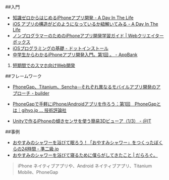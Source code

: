 ##入門

*  [知識ゼロからはじめるiPhoneアプリ開発 - A Day In The Life ](http://d.hatena.ne.jp/glass-_-onion/20100802/1280758789)
*  [iOS アプリの構造がどのようになっているか紐解いてみる - A Day In The Life ](http://d.hatena.ne.jp/glass-_-onion/20120507/1336320038)
*  [ノンプログラマーのためのiPhoneアプリ開発学習ガイド | Webクリエイターボックス ](http://www.webcreatorbox.com/tech/learn-ios-app-development/)
*  [iOSプログラミングの基礎 - ドットインストール ](http://dotinstall.com/lessons/basic_ios)
*  [中学生からわかるiPhoneアプリ開発入門。第1回 。 - AppBank ](http://www.appbank.net/2011/12/24/iphone-news/342008.php)
1.  [短期間でのスマホ向けWeb開発](http://www.slideshare.net/mauekusa/web-13331213)

##フレームワーク

*  [PhoneGap、Titanium、Sencha--それぞれ異なるモバイルアプリ開発のアプローチ - builder ](http://builder.japan.zdnet.com/script/35013212/)
*  [PhoneGapで手軽にiPhone/Androidアプリを作ろう：第1回　PhoneGapとは｜gihyo.jp … 技術評論社 ](http://gihyo.jp/dev/serial/01/phonegap/0001)

*  [Unityで作るiPhoneの傾きセンサを使う簡易3Dビューア（1/3） - ＠IT ](http://www.atmarkit.co.jp/fsmart/articles/unity_game02/01.html)

##事例

*  [おやすみのシャワーを浴びて眠ろう！「おやすみシャワー」をつくったぼくらの24時間 - 準二級.jp ](http://june29.jp/2012/05/16/oyasumi-shower-on-cookpad-24contest3/)
*  [おやすみのシャワーを浴びて寝るために僕らがしてきたこと | だらろぐ。 ](http://darashi.net/2012/05/15/oyasumi-shower.html)
> iPhone ネイティブアプリや、Android ネイティブアプリ、Titanium Mobile、PhoneGap
